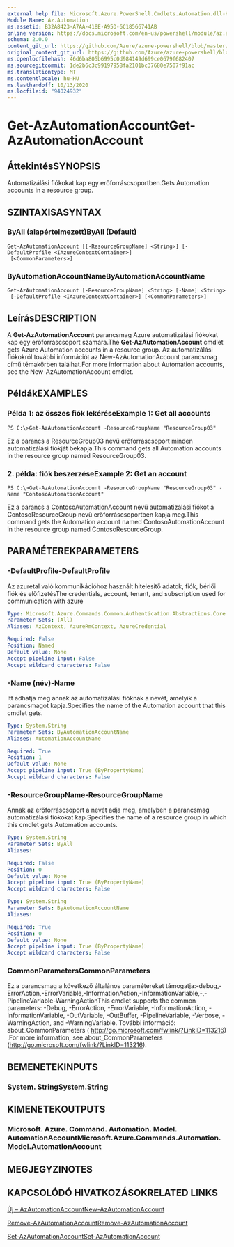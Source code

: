 ```yaml
---
external help file: Microsoft.Azure.PowerShell.Cmdlets.Automation.dll-Help.xml
Module Name: Az.Automation
ms.assetid: B32A8423-A7AA-418E-A95D-6C18566741AB
online version: https://docs.microsoft.com/en-us/powershell/module/az.automation/get-azautomationaccount
schema: 2.0.0
content_git_url: https://github.com/Azure/azure-powershell/blob/master/src/Automation/Automation/help/Get-AzAutomationAccount.md
original_content_git_url: https://github.com/Azure/azure-powershell/blob/master/src/Automation/Automation/help/Get-AzAutomationAccount.md
ms.openlocfilehash: 46d6ba805b6995c0d984149d699ce0679f682407
ms.sourcegitcommit: 1de2b6c3c99197958fa2101bc37680e7507f91ac
ms.translationtype: MT
ms.contentlocale: hu-HU
ms.lasthandoff: 10/13/2020
ms.locfileid: "94024932"
---
```

# <span data-ttu-id="b2291-101">Get-AzAutomationAccount</span><span class="sxs-lookup"><span data-stu-id="b2291-101">Get-AzAutomationAccount</span></span>

## <span data-ttu-id="b2291-102">Áttekintés</span><span class="sxs-lookup"><span data-stu-id="b2291-102">SYNOPSIS</span></span>
<span data-ttu-id="b2291-103">Automatizálási fiókokat kap egy erőforráscsoportben.</span><span class="sxs-lookup"><span data-stu-id="b2291-103">Gets Automation accounts in a resource group.</span></span>

## <span data-ttu-id="b2291-104">SZINTAXISA</span><span class="sxs-lookup"><span data-stu-id="b2291-104">SYNTAX</span></span>

### <span data-ttu-id="b2291-105">ByAll (alapértelmezett)</span><span class="sxs-lookup"><span data-stu-id="b2291-105">ByAll (Default)</span></span>
```
Get-AzAutomationAccount [[-ResourceGroupName] <String>] [-DefaultProfile <IAzureContextContainer>]
 [<CommonParameters>]
```

### <span data-ttu-id="b2291-106">ByAutomationAccountName</span><span class="sxs-lookup"><span data-stu-id="b2291-106">ByAutomationAccountName</span></span>
```
Get-AzAutomationAccount [-ResourceGroupName] <String> [-Name] <String>
 [-DefaultProfile <IAzureContextContainer>] [<CommonParameters>]
```

## <span data-ttu-id="b2291-107">Leírás</span><span class="sxs-lookup"><span data-stu-id="b2291-107">DESCRIPTION</span></span>
<span data-ttu-id="b2291-108">A **Get-AzAutomationAccount** parancsmag Azure automatizálási fiókokat kap egy erőforráscsoport számára.</span><span class="sxs-lookup"><span data-stu-id="b2291-108">The **Get-AzAutomationAccount** cmdlet gets Azure Automation accounts in a resource group.</span></span>
<span data-ttu-id="b2291-109">Az automatizálási fiókokról további információt az New-AzAutomationAccount parancsmag című témakörben találhat.</span><span class="sxs-lookup"><span data-stu-id="b2291-109">For more information about Automation accounts, see the New-AzAutomationAccount cmdlet.</span></span>

## <span data-ttu-id="b2291-110">Példák</span><span class="sxs-lookup"><span data-stu-id="b2291-110">EXAMPLES</span></span>

### <span data-ttu-id="b2291-111">Példa 1: az összes fiók lekérése</span><span class="sxs-lookup"><span data-stu-id="b2291-111">Example 1: Get all accounts</span></span>
```
PS C:\>Get-AzAutomationAccount -ResourceGroupName "ResourceGroup03"
```

<span data-ttu-id="b2291-112">Ez a parancs a ResourceGroup03 nevű erőforráscsoport minden automatizálási fiókját bekapja.</span><span class="sxs-lookup"><span data-stu-id="b2291-112">This command gets all Automation accounts in the resource group named ResourceGroup03.</span></span>

### <span data-ttu-id="b2291-113">2. példa: fiók beszerzése</span><span class="sxs-lookup"><span data-stu-id="b2291-113">Example 2: Get an account</span></span>
```
PS C:\>Get-AzAutomationAccount -ResourceGroupName "ResourceGroup03" -Name "ContosoAutomationAccount"
```

<span data-ttu-id="b2291-114">Ez a parancs a ContosoAutomationAccount nevű automatizálási fiókot a ContosoResourceGroup nevű erőforráscsoportben kapja meg.</span><span class="sxs-lookup"><span data-stu-id="b2291-114">This command gets the Automation account named ContosoAutomationAccount in the resource group named ContosoResourceGroup.</span></span>

## <span data-ttu-id="b2291-115">PARAMÉTEREK</span><span class="sxs-lookup"><span data-stu-id="b2291-115">PARAMETERS</span></span>

### <span data-ttu-id="b2291-116">-DefaultProfile</span><span class="sxs-lookup"><span data-stu-id="b2291-116">-DefaultProfile</span></span>
<span data-ttu-id="b2291-117">Az azuretal való kommunikációhoz használt hitelesítő adatok, fiók, bérlői fiók és előfizetés</span><span class="sxs-lookup"><span data-stu-id="b2291-117">The credentials, account, tenant, and subscription used for communication with azure</span></span>

```yaml
Type: Microsoft.Azure.Commands.Common.Authentication.Abstractions.Core.IAzureContextContainer
Parameter Sets: (All)
Aliases: AzContext, AzureRmContext, AzureCredential

Required: False
Position: Named
Default value: None
Accept pipeline input: False
Accept wildcard characters: False
```

### <span data-ttu-id="b2291-118">-Name (név)</span><span class="sxs-lookup"><span data-stu-id="b2291-118">-Name</span></span>
<span data-ttu-id="b2291-119">Itt adhatja meg annak az automatizálási fióknak a nevét, amelyik a parancsmagot kapja.</span><span class="sxs-lookup"><span data-stu-id="b2291-119">Specifies the name of the Automation account that this cmdlet gets.</span></span>

```yaml
Type: System.String
Parameter Sets: ByAutomationAccountName
Aliases: AutomationAccountName

Required: True
Position: 1
Default value: None
Accept pipeline input: True (ByPropertyName)
Accept wildcard characters: False
```

### <span data-ttu-id="b2291-120">-ResourceGroupName</span><span class="sxs-lookup"><span data-stu-id="b2291-120">-ResourceGroupName</span></span>
<span data-ttu-id="b2291-121">Annak az erőforráscsoport a nevét adja meg, amelyben a parancsmag automatizálási fiókokat kap.</span><span class="sxs-lookup"><span data-stu-id="b2291-121">Specifies the name of a resource group in which this cmdlet gets Automation accounts.</span></span>

```yaml
Type: System.String
Parameter Sets: ByAll
Aliases:

Required: False
Position: 0
Default value: None
Accept pipeline input: True (ByPropertyName)
Accept wildcard characters: False
```

```yaml
Type: System.String
Parameter Sets: ByAutomationAccountName
Aliases:

Required: True
Position: 0
Default value: None
Accept pipeline input: True (ByPropertyName)
Accept wildcard characters: False
```

### <span data-ttu-id="b2291-122">CommonParameters</span><span class="sxs-lookup"><span data-stu-id="b2291-122">CommonParameters</span></span>
<span data-ttu-id="b2291-123">Ez a parancsmag a következő általános paramétereket támogatja:-debug,-ErrorAction,-ErrorVariable,-InformationAction,-InformationVariable,-,-PipelineVariable-WarningAction</span><span class="sxs-lookup"><span data-stu-id="b2291-123">This cmdlet supports the common parameters: -Debug, -ErrorAction, -ErrorVariable, -InformationAction, -InformationVariable, -OutVariable, -OutBuffer, -PipelineVariable, -Verbose, -WarningAction, and -WarningVariable.</span></span> <span data-ttu-id="b2291-124">További információ: about_CommonParameters ( http://go.microsoft.com/fwlink/?LinkID=113216) .</span><span class="sxs-lookup"><span data-stu-id="b2291-124">For more information, see about_CommonParameters (http://go.microsoft.com/fwlink/?LinkID=113216).</span></span>

## <span data-ttu-id="b2291-125">BEMENETEK</span><span class="sxs-lookup"><span data-stu-id="b2291-125">INPUTS</span></span>

### <span data-ttu-id="b2291-126">System. String</span><span class="sxs-lookup"><span data-stu-id="b2291-126">System.String</span></span>

## <span data-ttu-id="b2291-127">KIMENETEK</span><span class="sxs-lookup"><span data-stu-id="b2291-127">OUTPUTS</span></span>

### <span data-ttu-id="b2291-128">Microsoft. Azure. Command. Automation. Model. AutomationAccount</span><span class="sxs-lookup"><span data-stu-id="b2291-128">Microsoft.Azure.Commands.Automation.Model.AutomationAccount</span></span>

## <span data-ttu-id="b2291-129">MEGJEGYZI</span><span class="sxs-lookup"><span data-stu-id="b2291-129">NOTES</span></span>

## <span data-ttu-id="b2291-130">KAPCSOLÓDÓ HIVATKOZÁSOK</span><span class="sxs-lookup"><span data-stu-id="b2291-130">RELATED LINKS</span></span>

[<span data-ttu-id="b2291-131">Új – AzAutomationAccount</span><span class="sxs-lookup"><span data-stu-id="b2291-131">New-AzAutomationAccount</span></span>](./New-AzAutomationAccount.md)

[<span data-ttu-id="b2291-132">Remove-AzAutomationAccount</span><span class="sxs-lookup"><span data-stu-id="b2291-132">Remove-AzAutomationAccount</span></span>](./Remove-AzAutomationAccount.md)

[<span data-ttu-id="b2291-133">Set-AzAutomationAccount</span><span class="sxs-lookup"><span data-stu-id="b2291-133">Set-AzAutomationAccount</span></span>](./Set-AzAutomationAccount.md)


